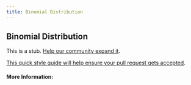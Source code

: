 ```yaml
---
title: Binomial Distribution
---
```


## Binomial Distribution

This is a stub. [Help our community expand it](https://github.com/freecodecamp/guides/tree/master/src/pages/articles/math/statistics/binomial-distribution/index.md).

[This quick style guide will help ensure your pull request gets accepted](https://github.com/freeCodeCamp/guides/blob/master/README.md).

<!-- The article goes here, in GitHub-flavored Markdown. Feel free to add YouTube videos, images, and CodePen/JSBin embeds  -->

#### More Information:
<!-- Please add any articles you think might be helpful to read before writing the article -->


